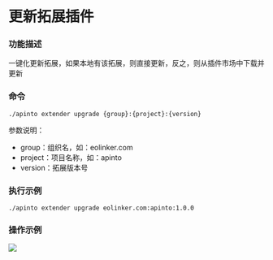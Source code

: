# 更新拓展插件

### 功能描述
一键化更新拓展，如果本地有该拓展，则直接更新，反之，则从插件市场中下载并更新

### 命令
```
./apinto extender upgrade {group}:{project}:{version}
```

参数说明：
* group：组织名，如：eolinker.com
* project：项目名称，如：apinto
* version：拓展版本号

### 执行示例
```
./apinto extender upgrade eolinker.com:apinto:1.0.0
```

### 操作示例

![](http://data.eolinker.com/course/GATvMLZc426bc9ab2babc3c13f2086071461d8c4635c2c8.png)